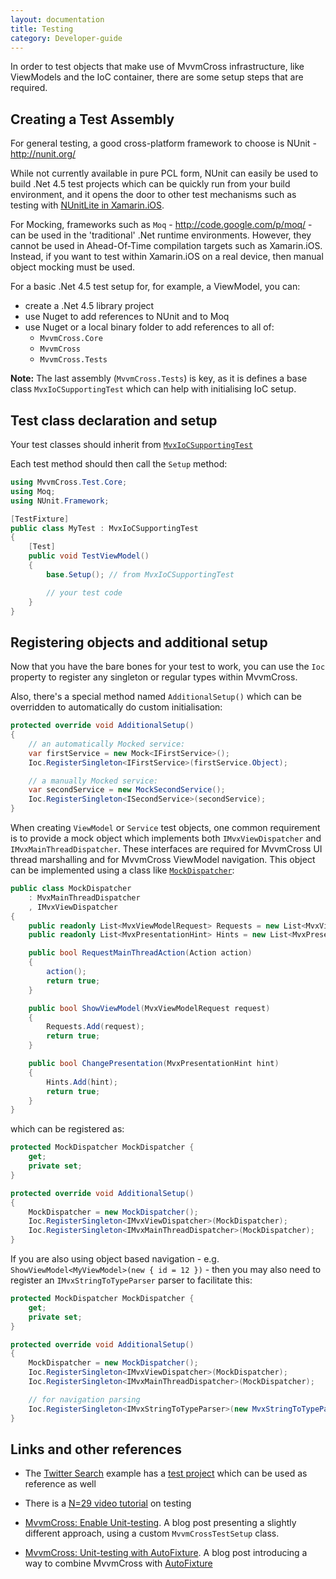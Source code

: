 ```yaml
---
layout: documentation
title: Testing
category: Developer-guide
---
```

In order to test objects that make use of MvvmCross infrastructure, like ViewModels and the IoC container, there are some setup steps that are required. 

## Creating a Test Assembly

For general testing, a good cross-platform framework to choose is NUnit - http://nunit.org/

While not currently available in pure PCL form, NUnit can easily be used to build .Net 4.5 test projects which can be quickly run from your build environment, and it opens the door to other test mechanisms such as testing with [NUnitLite in Xamarin.iOS](http://docs.xamarin.com/guides/ios/deployment,_testing,_and_metrics/touch.unit).

For Mocking, frameworks such as `Moq` - http://code.google.com/p/moq/ - can be used in the 'traditional' .Net runtime environments. However, they cannot be used in Ahead-Of-Time compilation targets such as Xamarin.iOS. Instead, if you want to test within Xamarin.iOS on a real device, then manual object mocking must be used.

For a basic .Net 4.5 test setup for, for example, a ViewModel, you can:

- create a .Net 4.5 library project
- use Nuget to add references to NUnit and to Moq
- use Nuget or a local binary folder to add references to all of:
  * `MvvmCross.Core`
  * `MvvmCross`
  * `MvvmCross.Tests`

**Note:** The last assembly (`MvvmCross.Tests`) is key, as it is defines a base class `MvxIoCSupportingTest` which can help with initialising IoC setup. 

## Test class declaration and setup

Your test classes should inherit from [`MvxIoCSupportingTest`](https://github.com/slodge/MvvmCross/blob/v3/Cirrious/Test/Cirrious.MvvmCross.Test.Core/MvxIoCSupportingTest.cs)

Each test method should then call the `Setup` method:

```c#
using MvvmCross.Test.Core;
using Moq;
using NUnit.Framework;

[TestFixture]
public class MyTest : MvxIoCSupportingTest
{
    [Test]
    public void TestViewModel()
    {
        base.Setup(); // from MvxIoCSupportingTest

        // your test code
    }
}
```

## Registering objects and additional setup

Now that you have the bare bones for your test to work, you can use the `Ioc` property to register any singleton or regular types within MvvmCross. 

Also, there's a special method named `AdditionalSetup()` which can be overridden to automatically do custom initialisation: 

```c#
protected override void AdditionalSetup()
{
    // an automatically Mocked service:
    var firstService = new Mock<IFirstService>();
    Ioc.RegisterSingleton<IFirstService>(firstService.Object);

    // a manually Mocked service:
    var secondService = new MockSecondService();
    Ioc.RegisterSingleton<ISecondService>(secondService);
}
```

When creating `ViewModel` or `Service` test objects, one common requirement is to provide a mock object which implements both `IMvxViewDispatcher` and `IMvxMainThreadDispatcher`. These interfaces are required for MvvmCross UI thread marshalling and for MvvmCross ViewModel navigation. This object can be implemented using a class like [`MockDispatcher`](https://github.com/slodge/NPlus1DaysOfMvvmCross/blob/master/N-29-TipCalcTest/TipCalcTest.Tests/MockDispatcher.cs):

```c#
public class MockDispatcher
    : MvxMainThreadDispatcher
    , IMvxViewDispatcher
{
    public readonly List<MvxViewModelRequest> Requests = new List<MvxViewModelRequest>();
    public readonly List<MvxPresentationHint> Hints = new List<MvxPresentationHint>();

    public bool RequestMainThreadAction(Action action)
    {
        action();
        return true;
    }

    public bool ShowViewModel(MvxViewModelRequest request)
    {
        Requests.Add(request);
        return true;
    }

    public bool ChangePresentation(MvxPresentationHint hint)
    {
        Hints.Add(hint);
        return true;
    }
}
```

which can be registered as:

```c#
protected MockDispatcher MockDispatcher {
    get;
    private set;
}

protected override void AdditionalSetup()
{
    MockDispatcher = new MockDispatcher();
    Ioc.RegisterSingleton<IMvxViewDispatcher>(MockDispatcher);
    Ioc.RegisterSingleton<IMvxMainThreadDispatcher>(MockDispatcher);
}
```

If you are also using object based navigation - e.g. `ShowViewModel<MyViewModel>(new { id = 12 })` - then you may also need to register an `IMvxStringToTypeParser` parser to facilitate this:

```c#
protected MockDispatcher MockDispatcher {
    get;
    private set;
}

protected override void AdditionalSetup()
{
    MockDispatcher = new MockDispatcher();
    Ioc.RegisterSingleton<IMvxViewDispatcher>(MockDispatcher);
    Ioc.RegisterSingleton<IMvxMainThreadDispatcher>(MockDispatcher);

    // for navigation parsing
    Ioc.RegisterSingleton<IMvxStringToTypeParser>(new MvxStringToTypeParser());
}
```

## Links and other references


* The [Twitter Search](https://github.com/slodge/MvvmCross-Tutorials/tree/master/Sample%20-%20TwitterSearch) example has a [test project](https://github.com/slodge/MvvmCross-Tutorials/tree/master/Sample%20-%20TwitterSearch/TwitterSearch.Test) which can be used as reference as well

* There is a [N=29 video tutorial](http://slodge.blogspot.co.uk/2013/06/n29-testing-n1-days-of-mvvmcross.html) on testing

* [MvvmCross: Enable Unit-testing](http://blog.fire-development.com/2013/06/29/mvvmcross-enable-unit-testing/). A blog post presenting a slightly different approach, using a custom `MvvmCrossTestSetup` class.

* [MvvmCross: Unit-testing with AutoFixture](http://blog.fire-development.com/2013/06/29/mvvmcross-unit-testing-with-autofixture/). A blog post introducing a way to combine MvvmCross with [AutoFixture](https://github.com/AutoFixture/AutoFixture)

